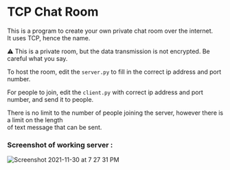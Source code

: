 # TCP Chat Room

This is a program to create your own private chat room over the internet.<br>
It uses TCP, hence the name.<br>

:warning: This is a private room, but the data transmission is not encrypted. Be careful what you say.

To host the room, edit the `server.py` to fill in the correct ip address and port number.

For people to join, edit the `client.py` with correct ip address and port number, and send it to people.

There is no limit to the number of people joining the server, however there is a limit on the length<br>
of text message that can be sent.

### Screenshot of working server :
![Screenshot 2021-11-30 at 7 27 31 PM](https://user-images.githubusercontent.com/30381993/144060659-b588a4a1-b843-40ef-b8f9-e555d7c49bef.png)
